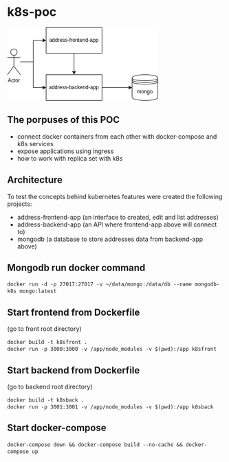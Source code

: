 # k8s-poc

![ScreenShot](k8s-architecture.png)

## The porpuses of this POC
- connect docker containers from each other with docker-compose and k8s services
- expose applications using ingress
- how to work with replica set with k8s

## Architecture
To test the concepts behind kubernetes features were created the following projects:
- address-frontend-app  (an interface to created, edit and list addresses)
- address-backend-app   (an API where frontend-app above will connect to)
- mongodb               (a database to store addresses data from backend-app above)

## Mongodb run docker command
```
docker run -d -p 27017:27017 -v ~/data/mongo:/data/db --name mongodb-k8s mongo:latest
```

## Start frontend from Dockerfile
(go to front root directory)
```
docker build -t k8sfront .
docker run -p 3000:3000 -v /app/node_modules -v $(pwd):/app k8sfront
```

## Start backend from Dockerfile
(go to backend root directory)
```
docker build -t k8sback .
docker run -p 3001:3001 -v /app/node_modules -v $(pwd):/app k8sback
```

## Start docker-compose
```
docker-compose down && docker-compose build --no-cache && docker-compose up
```
